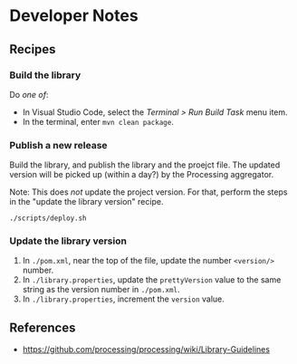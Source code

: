 # Developer Notes

## Recipes

### Build the library

Do *one of*:

- In Visual Studio Code, select the *Terminal > Run Build Task* menu item.
- In the terminal, enter `mvn clean package`.

### Publish a new release

Build the library, and publish the library and the proejct file. The updated
version will be picked up (within a day?) by the Processing aggregator.

Note: This does *not* update the project version. For that, perform the steps in
the "update the library version" recipe.

`./scripts/deploy.sh`

### Update the library version

1. In `./pom.xml`, near the top of the file, update the number `<version/>`
   number.
2. In `./library.properties`, update the `prettyVersion` value to the same
   string as the version number in `./pom.xml`.
3. In `./library.properties`, increment the `version` value.

## References

- <https://github.com/processing/processing/wiki/Library-Guidelines>

